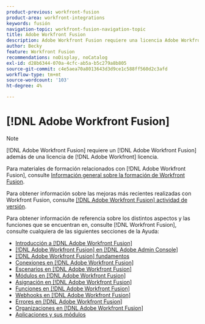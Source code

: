 ```yaml
---
product-previous: workfront-fusion
product-area: workfront-integrations
keywords: fusión
navigation-topic: workfront-fusion-navigation-topic
title: Adobe Workfront Fusion
description: Adobe Workfront Fusion requiere una licencia Adobe Workfront Fusion además de una licencia Adobe Workfront.
author: Becky
feature: Workfront Fusion
recommendations: noDisplay, noCatalog
exl-id: d28b6344-070a-4cfc-ab5a-b5c279a8b805
source-git-commit: c4e5aea70a8013643d3d9ce1c588ff560d2c3afd
workflow-type: tm+mt
source-wordcount: '103'
ht-degree: 4%

---
```


# [!DNL Adobe Workfront Fusion]

>[!NOTE]
>
>[!DNL Adobe Workfront Fusion] requiere un [!DNL Adobe Workfront Fusion] además de una licencia de [!DNL Adobe Workfront] licencia.

Para materiales de formación relacionados con [!DNL Adobe Workfront Fusion], consulte [Información general sobre la formación de Workfront Fusion](https://experienceleague.adobe.com/docs/workfront-learn/tutorials-workfront/fusion/welcome-to-workfront-fusion/workfront-fusion-overview.html?lang=en).

Para obtener información sobre las mejoras más recientes realizadas con Workfront Fusion, consulte [[!DNL Adobe Workfront Fusion] actividad de versión](../product-announcements/product-releases/fusion-release-activity/fusion-release-activity.md).

Para obtener información de referencia sobre los distintos aspectos y las funciones que se encuentran en, consulte [!DNL Workfront Fusion], consulte cualquiera de las siguientes secciones de la Ayuda:

* [Introducción a [!DNL Adobe Workfront Fusion]](../workfront-fusion/get-started/get-started.md)
* [[!DNL Adobe Workfront Fusion] en [!DNL Adobe Admin Console]](../workfront-fusion/fusion-in-admin-console/fusion-in-admin-console.md)
* [[!DNL Adobe Workfront Fusion] fundamentos](../workfront-fusion/workfront-fusion-basics/workfront-fusion-basics.md)
* [Conexiones en [!DNL Adobe Workfront Fusion]](../workfront-fusion/connections/connections.md)
* [Escenarios en [!DNL Adobe Workfront Fusion]](../workfront-fusion/scenarios/scenarios.md)
* [Módulos en [!DNL Adobe Workfront Fusion]](../workfront-fusion/modules/modules.md)
* [Asignación en [!DNL Adobe Workfront Fusion]](../workfront-fusion/mapping/mapping.md)
* [Funciones en [!DNL Adobe Workfront Fusion]](../workfront-fusion/functions/functions.md)
* [Webhooks en [!DNL Adobe Workfront Fusion]](../workfront-fusion/webhooks/webhooks.md)
* [Errores en [!DNL Adobe Workfront Fusion]](../workfront-fusion/errors/errors.md)
* [Organizaciones en [!DNL Adobe Workfront Fusion]](../workfront-fusion/organizations/organizations.md)
* [Aplicaciones y sus módulos](../workfront-fusion/apps-and-their-modules/apps-and-their-modules.md)
